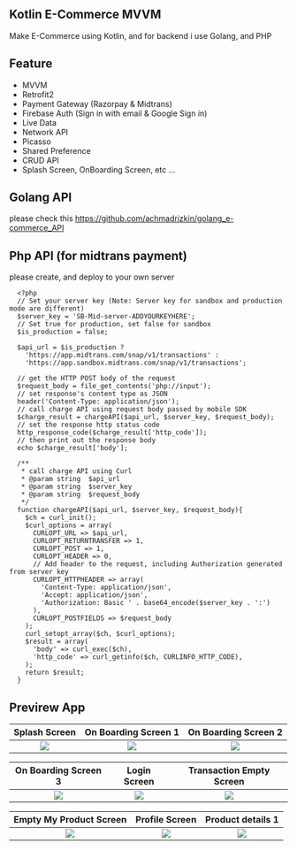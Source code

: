 ## Kotlin E-Commerce MVVM
Make E-Commerce using Kotlin, and for backend i use Golang, and PHP

## Feature
- MVVM
- Retrofit2
- Payment Gateway (Razorpay & Midtrans)
- Firebase Auth (Sign in with email & Google Sign in)
- Live Data
- Network API 
- Picasso
- Shared Preference
- CRUD API
- Splash Screen, OnBoarding Screen, etc ... 

## Golang API
please check this https://github.com/achmadrizkin/golang_e-commerce_API

## Php API (for midtrans payment)
please create, and deploy to your own server

      <?php
      // Set your server key (Note: Server key for sandbox and production mode are different)
      $server_key = 'SB-Mid-server-ADDYOURKEYHERE';
      // Set true for production, set false for sandbox
      $is_production = false;

      $api_url = $is_production ? 
        'https://app.midtrans.com/snap/v1/transactions' : 
        'https://app.sandbox.midtrans.com/snap/v1/transactions';

      // get the HTTP POST body of the request
      $request_body = file_get_contents('php://input');
      // set response's content type as JSON
      header('Content-Type: application/json');
      // call charge API using request body passed by mobile SDK
      $charge_result = chargeAPI($api_url, $server_key, $request_body);
      // set the response http status code
      http_response_code($charge_result['http_code']);
      // then print out the response body
      echo $charge_result['body'];

      /**
       * call charge API using Curl
       * @param string  $api_url
       * @param string  $server_key
       * @param string  $request_body
       */
      function chargeAPI($api_url, $server_key, $request_body){
        $ch = curl_init();
        $curl_options = array(
          CURLOPT_URL => $api_url,
          CURLOPT_RETURNTRANSFER => 1,
          CURLOPT_POST => 1,
          CURLOPT_HEADER => 0,
          // Add header to the request, including Authorization generated from server key
          CURLOPT_HTTPHEADER => array(
            'Content-Type: application/json',
            'Accept: application/json',
            'Authorization: Basic ' . base64_encode($server_key . ':')
          ),
          CURLOPT_POSTFIELDS => $request_body
        );
        curl_setopt_array($ch, $curl_options);
        $result = array(
          'body' => curl_exec($ch),
          'http_code' => curl_getinfo($ch, CURLINFO_HTTP_CODE),
        );
        return $result;
      }
      
      
## Previrew App
  Splash Screen                 |   On Boarding Screen 1       |  On Boarding Screen 2
:-------------------------:|:-------------------------:|:-------------------------:
<img src="https://user-images.githubusercontent.com/75843138/143670715-d5de2b24-e34d-4dab-9d7d-71a3736c0a0f.png"> |<img src="https://user-images.githubusercontent.com/75843138/143670872-59bb44fb-d3de-43ec-ac5a-520495d9cc48.png"> |<img src="https://user-images.githubusercontent.com/75843138/143670977-66dd0b00-a27c-4bb6-9e85-311970cd9645.png">


  On Boarding Screen 3                 |   Login Screen        |  Transaction Empty Screen
:-------------------------:|:-------------------------:|:-------------------------:
<img src="https://user-images.githubusercontent.com/75843138/143671040-e8429426-65d0-4ca9-b31f-9f1399a0b381.png"> |<img src="https://user-images.githubusercontent.com/75843138/143671069-46fc4861-e695-43a1-aa05-7728effa1583.png"> |<img src="https://user-images.githubusercontent.com/75843138/143671340-b823fe74-8713-4583-b85c-63f0052f7fda.png">

  Empty My Product  Screen               |   Profile Screen        |  Product details 1
:-------------------------:|:-------------------------:|:-------------------------:
<img src="https://user-images.githubusercontent.com/75843138/143671369-53f7652b-cf08-4c59-8057-b5946a8496c6.png"> |<img src="https://user-images.githubusercontent.com/75843138/143671417-cc30828e-557f-4f98-bb4a-240d3b6e18ac.png"> |<img src="https://user-images.githubusercontent.com/75843138/143671555-9074bc41-e195-4947-8385-0c0c12dd586e.png">

